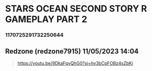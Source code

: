 # STARS OCEAN SECOND STORY R GAMEPLAY PART 2
### 1170725291732250644
## Redzone (redzone7915) 11/05/2023 14:04 

> https://youtu.be/9DkaFqvQhG0?si=hv3bCpFOBz4sZbKj

